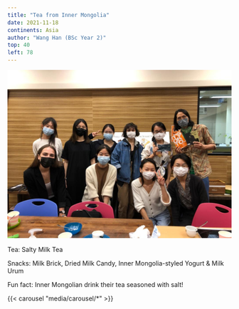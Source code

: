 ```yaml
---
title: "Tea from Inner Mongolia"
date: 2021-11-18
continents: Asia
author: "Wang Han (BSc Year 2)"
top: 40
left: 78
---
```


![Group Photo](media/GroupPic.JPG)

Tea: Salty Milk Tea

Snacks: Milk Brick, Dried Milk Candy, Inner Mongolia-styled Yogurt & Milk Urum

Fun fact: Inner Mongolian drink their tea seasoned with salt!

{{< carousel "media/carousel/*" >}}
